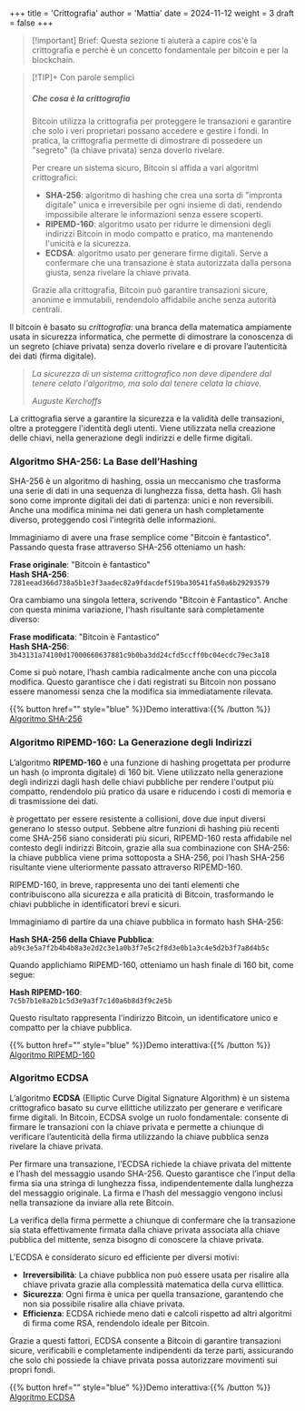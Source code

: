 +++
title = 'Crittografia'
author = 'Mattia'
date = 2024-11-12
weight = 3
draft = false
+++

> [!important] Brief:
> Questa sezione ti aiuterà a capire cos'è la crittografia e perchè è un concetto fondamentale per bitcoin e per la blockchain.

> [!TIP]+ Con parole semplici
> ##### Che cosa è la crittografia
> Bitcoin utilizza la crittografia per proteggere le transazioni e garantire che solo i veri proprietari possano accedere e gestire i fondi. In pratica, la crittografia permette di dimostrare di possedere un "segreto" (la chiave privata) senza doverlo rivelare.
> 
> Per creare un sistema sicuro, Bitcoin si affida a vari algoritmi crittografici:
> - **SHA-256**: algoritmo di hashing che crea una sorta di "impronta digitale" unica e irreversibile per ogni insieme di dati, rendendo impossibile alterare le informazioni senza essere scoperti.
> - **RIPEMD-160**: algoritmo usato per ridurre le dimensioni degli indirizzi Bitcoin in modo compatto e pratico, ma mantenendo l'unicità e la sicurezza.
> - **ECDSA**: algoritmo usato per generare firme digitali. Serve a confermare che una transazione è stata autorizzata dalla persona giusta, senza rivelare la chiave privata.
>
> Grazie alla crittografia, Bitcoin può garantire transazioni sicure, anonime e immutabili, rendendolo affidabile anche senza autorità centrali.


Il bitcoin è basato su *crittografia*: una branca della matematica ampiamente usata in sicurezza informatica, che permette di dimostrare la conoscenza di un segreto (chiave privata) senza doverlo rivelare e di provare l’autenticità dei dati (firma digitale).

> _La sicurezza di un sistema crittografico non deve dipendere dal tenere celato l'algoritmo, ma solo dal tenere celata la chiave._
> 
> _Auguste Kerchoffs_

La crittografia serve a garantire la sicurezza e la validità delle transazioni, oltre a proteggere l'identità degli utenti. Viene utilizzata nella creazione delle chiavi, nella generazione degli indirizzi e delle firme digitali.

### Algoritmo SHA-256: La Base dell’Hashing

SHA-256 è un algoritmo di hashing, ossia un meccanismo che trasforma una serie di dati in una sequenza di lunghezza fissa, detta hash. Gli hash sono come impronte digitali dei dati di partenza: unici e non reversibili. Anche una modifica minima nei dati genera un hash completamente diverso, proteggendo così l'integrità delle informazioni.

Immaginiamo di avere una frase semplice come "Bitcoin è fantastico". Passando questa frase attraverso SHA-256 otteniamo un hash:

**Frase originale**: "Bitcoin è fantastico"  
**Hash SHA-256**: `7281eead366d738a5b1e3f3aadec82a9fdacdef519ba30541fa50a6b29293579`

Ora cambiamo una singola lettera, scrivendo "Bitcoin è Fantastico". Anche con questa minima variazione, l'hash risultante sarà completamente diverso:

**Frase modificata**: "Bitcoin è Fantastico"  
**Hash SHA-256**: `3b43131a74100d17000660637881c9b0ba3dd24cfd5ccff0bc04ecdc79ec3a18`

Come si può notare, l’hash cambia radicalmente anche con una piccola modifica. Questo garantisce che i dati registrati su Bitcoin non possano essere manomessi senza che la modifica sia immediatamente rilevata.

{{% button href="" style="blue" %}}Demo interattiva:{{% /button %}} [Algoritmo SHA-256](ext/sha-256.html)

### Algoritmo RIPEMD-160: La Generazione degli Indirizzi

L’algoritmo **RIPEMD-160** è una funzione di hashing progettata per produrre un hash (o impronta digitale) di 160 bit. Viene utilizzato nella generazione degli indirizzi dagli hash delle chiavi pubbliche per rendere l'output più compatto, rendendolo più pratico da usare e riducendo i costi di memoria e di trasmissione dei dati.

è progettato per essere resistente a collisioni, dove due input diversi generano lo stesso output. Sebbene altre funzioni di hashing più recenti come SHA-256 siano considerati più sicuri, RIPEMD-160 resta affidabile nel contesto degli indirizzi Bitcoin, grazie alla sua combinazione con SHA-256: la chiave pubblica viene prima sottoposta a SHA-256, poi l’hash SHA-256 risultante viene ulteriormente passato attraverso RIPEMD-160.

RIPEMD-160, in breve, rappresenta uno dei tanti elementi che contribuiscono alla sicurezza e alla praticità di Bitcoin, trasformando le chiavi pubbliche in identificatori brevi e sicuri.

Immaginiamo di partire da una chiave pubblica in formato hash SHA-256:

**Hash SHA-256 della Chiave Pubblica**:  
`ab9c3e5a7f2b4b4b8a3e2d2c3e1a0b3f7e5c2f8d3e0b1a3c4e5d2b3f7a8d4b5c`

Quando applichiamo RIPEMD-160, otteniamo un hash finale di 160 bit, come segue:

**Hash RIPEMD-160**:  
`7c5b7b1e8a2b1c5d3e9a3f7c1d0a6b8d3f9c2e5b`

Questo risultato rappresenta l'indirizzo Bitcoin, un identificatore unico e compatto per la chiave pubblica.

{{% button href="" style="blue" %}}Demo interattiva:{{% /button %}} [Algoritmo RIPEMD-160](ext/ripemd-160.html)

### Algoritmo ECDSA
 
L’algoritmo **ECDSA** (Elliptic Curve Digital Signature Algorithm) è un sistema crittografico basato su curve ellittiche utilizzato per generare e verificare firme digitali. In Bitcoin, ECDSA svolge un ruolo fondamentale: consente di firmare le transazioni con la chiave privata e permette a chiunque di verificare l’autenticità della firma utilizzando la chiave pubblica senza rivelare la chiave privata.

Per firmare una transazione, l'ECDSA richiede la chiave privata del mittente e l’hash del messaggio usando SHA-256. Questo garantisce che l’input della firma sia una stringa di lunghezza fissa, indipendentemente dalla lunghezza del messaggio originale. La firma e l’hash del messaggio vengono inclusi nella transazione da inviare alla rete Bitcoin.

La verifica della firma permette a chiunque di confermare che la transazione sia stata effettivamente firmata dalla chiave privata associata alla chiave pubblica del mittente, senza bisogno di conoscere la chiave privata.

L'ECDSA è considerato sicuro ed efficiente per diversi motivi:

- **Irreversibilità**: La chiave pubblica non può essere usata per risalire alla chiave privata grazie alla complessità matematica della curva ellittica.
- **Sicurezza**: Ogni firma è unica per quella transazione, garantendo che non sia possibile risalire alla chiave privata.
- **Efficienza**: ECDSA richiede meno dati e calcoli rispetto ad altri algoritmi di firma come RSA, rendendolo ideale per Bitcoin.

Grazie a questi fattori, ECDSA consente a Bitcoin di garantire transazioni sicure, verificabili e completamente indipendenti da terze parti, assicurando che solo chi possiede la chiave privata possa autorizzare movimenti sui propri fondi.

{{% button href="" style="blue" %}}Demo interattiva:{{% /button %}} [Algoritmo ECDSA](ext/ecdsa-sign-verify.html)
